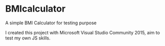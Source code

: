 # BMIcalculator
A simple BMI Calculator for testing purpose

I created this project with Microsoft Visual Studio Community 2015, aim to test my own JS skills.

